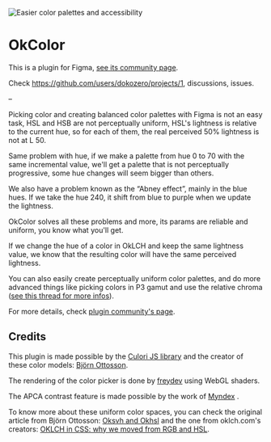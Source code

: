 ![Easier color palettes and accessibility](https://ik.imagekit.io/cgavlsdta/tr:cp-true/okcolor/covert-art.webp?updatedAt=1745861931799)

# OkColor

This is a plugin for Figma, [see its community page](https://www.figma.com/community/plugin/1173638098109123591/OkColor).

Check https://github.com/users/dokozero/projects/1, discussions, issues.

–

Picking color and creating balanced color palettes with Figma is not an easy task, HSL and HSB are not perceptually uniform, HSL's lightness is relative to the current hue, so for each of them, the real perceived 50% lightness is not at L 50.

Same problem with hue, if we make a palette from hue 0 to 70 with the same incremental value, we'll get a palette that is not perceptually progressive, some hue changes will seem bigger than others.

We also have a problem known as the “Abney effect”, mainly in the blue hues. If we take the hue 240, it shift from blue to purple when we update the lightness.

OkColor solves all these problems and more, its params are reliable and uniform, you know what you'll get.

If we change the hue of a color in OkLCH and keep the same lightness value, we know that the resulting color will have the same perceived lightness.

You can also easily create perceptually uniform color palettes, and do more advanced things like picking colors in P3 gamut and use the relative chroma ([see this thread for more infos](https://twitter.com/dokozero/status/1711379022553272371)).

For more details, check [plugin community's page](https://www.figma.com/community/plugin/1173638098109123591/OkColor).

## Credits

This plugin is made possible by the [Culori JS library](https://culorijs.org/) and the creator of these color models: [Björn Ottosson](https://bottosson.github.io/).

The rendering of the color picker is done by [freydev](https://github.com/freydev) using WebGL shaders.

The APCA contrast feature is made possible by the work of [Myndex](https://www.myndex.com/APCA/) .

To know more about these uniform color spaces, you can check the original article from Björn Ottosson: [Oksvh and Okhsl](https://bottosson.github.io/posts/colorpicker/) and the one from oklch.com's creators: [OKLCH in CSS: why we moved from RGB and HSL](https://evilmartians.com/chronicles/oklch-in-css-why-quit-rgb-hsl).
